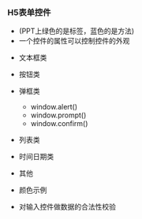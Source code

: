 ### H5表单控件

+ (PPT上绿色的是标签，蓝色的是方法)
+ 一个控件的属性可以控制控件的外观

- 文本框类
- 按钮类
- 弹框类
    - window.alert()
    - window.prompt()
    - window.confirm()
- 列表类
- 时间日期类
- 其他
- 颜色示例

- 对输入控件做数据的合法性校验